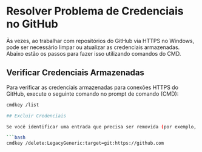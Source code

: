 # Resolver Problema de Credenciais no GitHub

Às vezes, ao trabalhar com repositórios do GitHub via HTTPS no Windows, pode ser necessário limpar ou atualizar as credenciais armazenadas. Abaixo estão os passos para fazer isso utilizando comandos do CMD.

## Verificar Credenciais Armazenadas

Para verificar as credenciais armazenadas para conexões HTTPS do GitHub, execute o seguinte comando no prompt de comando (CMD):

```bash
cmdkey /list

## Excluir Credenciais

Se você identificar uma entrada que precisa ser removida (por exemplo, uma entrada legada ou incorreta), utilize o comando cmdkey com a opção /delete. Substitua LegacyGeneric:target=git:https://github.com pelo nome da entrada que deseja excluir:

```bash
cmdkey /delete:LegacyGeneric:target=git:https://github.com


